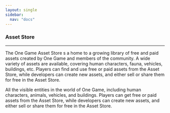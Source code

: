 ```yaml
---
layout: single
sidebar:
  nav: "docs"
---
```


### Asset Store
-----------------------------

The One Game Asset Store s a home to a growing library of free and paid assets created by One Game and members of the community. A wide variety of assets are available, covering human characters, fauna, vehicles, buildings, etc.
Players can find and use free or paid assets from the Asset Store, while developers can create new assets, and either sell or share them for free in the Asset Store.

All the visible entities in the world of One Game, including human characters, animals, vehicles, and buildings. 
Players can get free or paid assets from the Asset Store, while developers can create new assets, and either sell or share them for free in the Asset Store.

